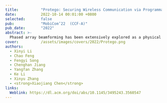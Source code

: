 ```yaml
---
title:          "Protego: Securing Wireless Communication via Programmable Metasurface"
date:           2022-10-14 00:01:00 +0800
selected:       false
pub:            "MobiCom’22  (CCF-A)"
pub_date:       "2022"
abstract: >-
  Phased array beamforming has been extensively explored as a physical layer primitive to improve the secrecy capacity of wireless communication links. However, existing solutions are incompatible with low-profile IoT devices due to cost, power and form factor constraints. More importantly, they are vulnerable to eavesdroppers with a high-sensitivity receiver. This paper presents Protego, which offloads the security protection to a metasurface comprised of a large number of 1-bit programmable unit-cells (i.e., phase shifters). Protego builds on a novel observation that, due to phase quantization effect, not all the unit-cells contribute equally to beamforming. By judiciously flipping the phase shift of certain unit-cells, Protego can generate artificial phase noise to obfuscate the signals towards potential eavesdroppers, while preserving the signal integrity and beamforming gain towards the legitimate receiver. A hardware prototype along with extensive experiments has validated the feasibility and effectiveness of Protego. 
cover:          /assets/images/covers/2022/Protego.png
authors:
  - Xinyi Li
  - Chao Feng
  - Fengyi Song
  - Chenghan Jiang
  - Yangfan Zhang
  - Ke Li
  - Xinyu Zhang
  - <strong>Xiaojiang Chen</strong>
links:
  Weblink: https://dl.acm.org/doi/abs/10.1145/3495243.3560547
---
```

